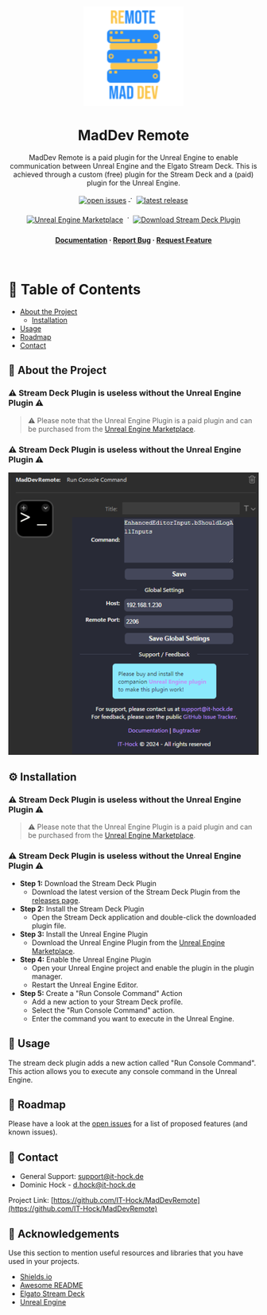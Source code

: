<div align="center">

  <img src="assets/Icon.png" alt="logo" width="200" height="auto" />
  <h1>MadDev Remote</h1>
  
  <p>
    MadDev Remote is a paid plugin for the Unreal Engine to enable communication between Unreal Engine and the Elgato Stream Deck.
    This is achieved through a custom (free) plugin for the Stream Deck and a (paid) plugin for the Unreal Engine.
  </p>

<p>
    <a href="https://github.com/IT-Hock/MadDevRemote/issues/">
        <img src="https://img.shields.io/github/issues/IT-Hock/MadDevRemote" alt="open issues" style="vertical-align:top; margin:4px" />
    </a>
    <span> · </span>
    <a href="https://github.com/IT-Hock/MadDevRemote/releases/">
        <img src="https://img.shields.io/github/v/release/IT-Hock/MadDevRemote" alt="latest release" style="vertical-align:top; margin:4px" />
    </a>
</p>
<p>
    <a href="https://www.unrealengine.com/marketplace/en-US/product/maddevremote"><img src="https://img.shields.io/badge/Unreal%20Engine-Marketplace-blue" alt="Unreal Engine Marketplace" style="vertical-align:top; margin:4px" /></a>
    <span> · </span>
    <a href="https://github.com/IT-Hock/MadDevRemote/releases/latest/download/de.ithock.maddevremote.streamDeckPlugin">
        <img src="https://img.shields.io/badge/Download-Stream%20Deck%20Plugin-blue" alt="Download Stream Deck Plugin" style="vertical-align:top; margin:4px" />
    </a>
</p>
   
<h4>
    <a href="https://it-hock.github.io/MadDevRemote/">Documentation</a>
  <span> · </span>
    <a href="https://github.com/IT-Hock/MadDevRemote/issues/">Report Bug</a>
  <span> · </span>
    <a href="https://github.com/IT-Hock/MadDevRemote/issues/">Request Feature</a>
  </h4>
</div>

<br />

# :notebook_with_decorative_cover: Table of Contents

-   [About the Project](#star2-about-the-project)
    -   [Installation](#gear-installation)
-   [Usage](#eyes-usage)
-   [Roadmap](#compass-roadmap)
-   [Contact](#handshake-contact)

## :star2: About the Project

### :warning: Stream Deck Plugin is useless without the Unreal Engine Plugin :warning:

> :warning: Please note that the Unreal Engine Plugin is a paid plugin and can be purchased from the [Unreal Engine Marketplace](https://www.unrealengine.com/marketplace/en-US/product/maddevremote).

### :warning: Stream Deck Plugin is useless without the Unreal Engine Plugin :warning:

<div align="center"> 
  <img src="./assets/1-preview.png" alt="screenshot" />
</div>

## :gear: Installation

### :warning: Stream Deck Plugin is useless without the Unreal Engine Plugin :warning:

> :warning: Please note that the Unreal Engine Plugin is a paid plugin and can be purchased from the [Unreal Engine Marketplace](https://www.unrealengine.com/marketplace/en-US/product/maddevremote).

### :warning: Stream Deck Plugin is useless without the Unreal Engine Plugin :warning:

-   **Step 1:** Download the Stream Deck Plugin
    -   Download the latest version of the Stream Deck Plugin from the [releases page](https://github.com/IT-Hock/MadDevRemote/releases/latest/download/de.ithock.maddevremote.streamDeckPlugin).
-   **Step 2:** Install the Stream Deck Plugin
    -   Open the Stream Deck application and double-click the downloaded plugin file.
-   **Step 3:** Install the Unreal Engine Plugin
    -   Download the Unreal Engine Plugin from the [Unreal Engine Marketplace](https://www.unrealengine.com/marketplace/en-US/product/maddevremote).
-   **Step 4:** Enable the Unreal Engine Plugin
    -   Open your Unreal Engine project and enable the plugin in the plugin manager.
    -   Restart the Unreal Engine Editor.
-   **Step 5:** Create a "Run Console Command" Action
    -   Add a new action to your Stream Deck profile.
    -   Select the "Run Console Command" action.
    -   Enter the command you want to execute in the Unreal Engine.

## :eyes: Usage

The stream deck plugin adds a new action called "Run Console Command". This action allows you to execute any console command in the Unreal Engine.

## :compass: Roadmap

Please have a look at the [open issues](https://github.com/IT-Hock/MadDevRemote/issues/) for a list of proposed features (and known issues).

## :handshake: Contact

-   General Support: support@it-hock.de
-   Dominic Hock - d.hock@it-hock.de

Project Link: [https://github.com/IT-Hock/MadDevRemote](https://github.com/IT-Hock/MadDevRemote)

## :gem: Acknowledgements

Use this section to mention useful resources and libraries that you have used in your projects.

-   [Shields.io](https://shields.io/)
-   [Awesome README](https://github.com/matiassingers/awesome-readme)
-   [Elgato Stream Deck](https://www.elgato.com/en/gaming/stream-deck)
-   [Unreal Engine](https://www.unrealengine.com/)
